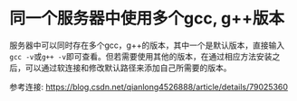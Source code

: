 同一个服务器中使用多个gcc, g++版本
===
服务器中可以同时存在多个gcc，g++的版本，其中一个是默认版本，直接输入`gcc -v`或`g++ -v`即可查看。但若需要使用其他的版本，在通过相应方法安装之后，可以通过软连接和修改默认路径来添加自己所需要的版本。

参考连接:
https://blog.csdn.net/qianlong4526888/article/details/79025360